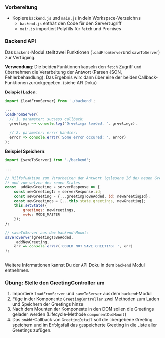 ### Vorbereitung
* Kopiere `backend.js` und `main.js` in dein Workspace-Verzeichnis
  * `backend.js` enthält den Code für den Serverzugriff
  * `main.js` importiert Polyfills für `fetch` und Promises

### Backend API
Das `backend`-Modul stellt zwei Funktionen (`loadFromServer`und `saveToServer`) zur Verfügung. 

**Verwendung**: Die beiden Funktionen kapseln den `fetch` Zugriff und übernehmen die
Verarbeitung der Antwort (Parsen JSON, Fehlerbehandlung). Das Ergebnis wird dann
über eine der beiden Callback-Funktionen zurückgegeben. (siehe API Doku)

**Beispiel Laden**:
```javascript
import {loadFromServer} from './backend';

...
loadFromServer(
  // 1. parameter: success callback:
  greetings => console.log('Greetings loaded: ', greetings),
  
  // 2. parameter: error handler:
  error => console.error('Some error occured: ', error)
);
```

**Beispiel Speichern**:
```javascript
import {saveToServer} from './backend';

...

// Hilfsfunktion zum Verarbeiten der Antwort (gelesene Id des neuen Greetings)
// und zum setzen des neuen States
const _addNewGreeting = serverResponse => {
    const newGreetingId = serverResponse.id;
    const newGreeting = {...greetingToBeAdded, id: newGreetingId};
    const newGreetings = [...this.state.greetings, newGreeting];
    this.setState({
        greetings: newGreetings,
        mode: MODE_MASTER
    });
};

// saveToServer aus dem backend-Modul:
saveToServer(greetingToBeAdded, 
    _addNewGreeting, 
    err => console.error('COULD NOT SAVE GREETING: ', err)
);
        
```

Weitere Informationen kannst Du der API Doku in dem `backend` Modul entnehmen.
  
### Übung: Stelle den GreetingController um
1. Importiere `loadFromServer` und `saveToServer` aus dem `backend`-Modul
2. Füge in der Komponente `GreetingController` zwei Methoden zum Laden und Speichern der Greetings hinzu
3. Nach dem Mounten der Komponente in den DOM sollen die Greetings geladen werden (Lifecycle-Methode `componentDidMount`)
4. Das `onAdd`-Callback von `GreetingDetail` soll die übergebene Greeting speichern und im Erfolgsfall 
das gespeicherte Greeting in die Liste aller Greetings zufügen.
 

